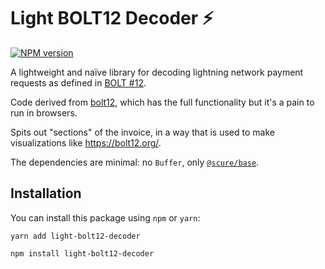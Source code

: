 
# Light BOLT12 Decoder :zap:

[![NPM version](https://img.shields.io/npm/v/light-bolt12-decoder.svg)](https://www.npmjs.com/package/light-bolt12-decoder)

A lightweight and naïve library for decoding lightning network payment requests as defined in [BOLT #12](https://github.com/lightning/bolts/blob/master/12-offer-encoding.md).

Code derived from [bolt12](https://npmjs.com/package/bolt12), which has the full functionality but it's a pain to run in browsers.

Spits out "sections" of the invoice, in a way that is used to make visualizations like https://bolt12.org/.

The dependencies are minimal: no `Buffer`, only [`@scure/base`](https://github.com/paulmillr/scure-base).

## Installation
You can install this package using `npm` or `yarn`:

```
yarn add light-bolt12-decoder
```

```
npm install light-bolt12-decoder
```